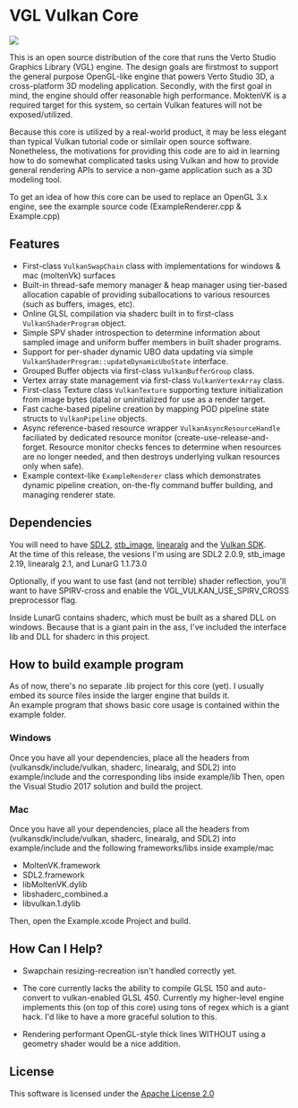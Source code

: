 # VGL Vulkan Core

![](https://vertostudio.com/img/vkcore_thumb.png)

This is an open source distribution of the core that runs the Verto Studio Graphics Library (VGL) engine.
The design goals are firstmost to support the general purpose OpenGL-like engine that powers Verto Studio 3D, a cross-platform 3D modeling application.
Secondly, with the first goal in mind, the engine should offer reasonable high performance.  MoktenVK is a required target for this system, so certain Vulkan features will not be exposed/utilized.

Because this core is utilized by a real-world product, it may be less elegant than typical Vulkan tutorial code
or similair open source software.  Nonetheless, the motivations for providing this code are to aid in learning how to do
somewhat complicated tasks using Vulkan and how to provide general rendering APIs to service a non-game application such as 
a 3D modeling tool.

To get an idea of how this core can be used to replace an OpenGL 3.x engine, see the example source code (ExampleRenderer.cpp & Example.cpp)

## Features

- First-class `VulkanSwapChain` class with implementations for windows & mac (moltenVk) surfaces
- Built-in thread-safe memory manager & heap manager using tier-based allocation capable of providing suballocations to various resources (such as buffers, images, etc).  
- Online GLSL compilation via shaderc built in to first-class `VulkanShaderProgram` object.
- Simple SPV shader introspection to determine information about sampled image and uniform buffer members in built shader programs.
- Support for per-shader dynamic UBO data updating via simple `VulkanShaderProgram::updateDynamicUboState` interface.
- Grouped Buffer objects via first-class `VulkanBufferGroup` class.
- Vertex array state management via first-class `VulkanVertexArray` class.
- First-class Texture class `VulkanTexture` supporting texture initialization from image bytes (data) or uninitialized for use as a render target.
- Fast cache-based pipeline creation by mapping POD pipeline state structs to `VulkanPipeline` objects.
- Async reference-based resource wrapper `VulkanAsyncResourceHandle` faciliated by dedicated resource monitor (create-use-release-and-forget.  Resource monitor checks fences to determine when resources are no longer needed, and then destroys underlying vulkan resources only when safe).  
- Example context-like `ExampleRenderer` class which demonstrates dynamic pipeline creation, on-the-fly command buffer building, and managing renderer state.

## Dependencies

You will need to have [SDL2](https://www.libsdl.org/download-2.0.php), [stb_image](https://github.com/nothings/stb/blob/master/stb_image.h), [linearalg](https://github.com/sgorsten/linalg) and the [Vulkan SDK](https://www.lunarg.com/vulkan-sdk/).  
At the time of this release, the vesions I'm using are SDL2 2.0.9, stb_image 2.19, linearalg 2.1, and LunarG 1.1.73.0

Optionally, if you want to use fast (and not terrible) shader reflection, you'll want to have SPIRV-cross and enable the VGL_VULKAN_USE_SPIRV_CROSS preprocessor flag.

Inside LunarG contains shaderc, which must be built as a shared DLL on windows.  Because that is a giant pain in the ass, I've included the interface lib and DLL for shaderc in this project.

## How to build example program

As of now, there's no separate .lib project for this core (yet).  I usually embed its source files inside the larger engine that builds it.  
An example program that shows basic core usage is contained within the example folder.

### Windows

Once you have all your dependencies, place all the headers from (vulkansdk/include/vulkan, shaderc, linearalg, and SDL2) into example/include and the corresponding libs inside example/lib
Then, open the Visual Studio 2017 solution and build the project.

### Mac

Once you have all your dependencies, place all the headers from (vulkansdk/include/vulkan, shaderc, linearalg, and SDL2) into example/include and the following frameworks/libs inside example/mac

- MoltenVK.framework
- SDL2.framework
- libMoltenVK.dylib
- libshaderc_combined.a
- libvulkan.1.dylib

Then, open the Example.xcode Project and build.

## How Can I Help?

- Swapchain resizing-recreation isn't handled correctly yet.  

- The core currently lacks the ability to compile GLSL 150 and auto-convert to vulkan-enabled GLSL 450.  Currently my higher-level engine implements this (on top of this core) using tons of regex which is a giant hack.  I'd like to have a more graceful solution to this.

- Rendering performant OpenGL-style thick lines WITHOUT using a geometry shader would be a nice addition.

## License

This software is licensed under the [Apache License 2.0](https://www.apache.org/licenses/LICENSE-2.0)
